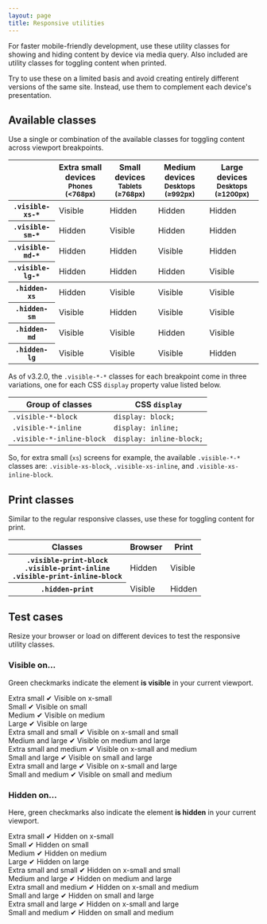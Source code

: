 ```yaml
---
layout: page
title: Responsive utilities
---
```


For faster mobile-friendly development, use these utility classes for showing and hiding content by device via media query. Also included are utility classes for toggling content when printed.

Try to use these on a limited basis and avoid creating entirely different versions of the same site. Instead, use them to complement each device's presentation.

##  Available classes

Use a single or combination of the available classes for toggling content across viewport breakpoints.

<div class="table-responsive">
  <table class="table table-bordered table-striped responsive-utilities">
    <thead>
      <tr>
        <th></th>
        <th>
          Extra small devices
          <small>Phones (&lt;768px)</small>
        </th>
        <th>
          Small devices
          <small>Tablets (&ge;768px)</small>
        </th>
        <th>
          Medium devices
          <small>Desktops (&ge;992px)</small>
        </th>
        <th>
          Large devices
          <small>Desktops (&ge;1200px)</small>
        </th>
      </tr>
    </thead>
    <tbody>
      <tr>
        <th><code>.visible-xs-*</code></th>
        <td class="is-visible">Visible</td>
        <td class="is-hidden">Hidden</td>
        <td class="is-hidden">Hidden</td>
        <td class="is-hidden">Hidden</td>
      </tr>
      <tr>
        <th><code>.visible-sm-*</code></th>
        <td class="is-hidden">Hidden</td>
        <td class="is-visible">Visible</td>
        <td class="is-hidden">Hidden</td>
        <td class="is-hidden">Hidden</td>
      </tr>
      <tr>
        <th><code>.visible-md-*</code></th>
        <td class="is-hidden">Hidden</td>
        <td class="is-hidden">Hidden</td>
        <td class="is-visible">Visible</td>
        <td class="is-hidden">Hidden</td>
      </tr>
      <tr>
        <th><code>.visible-lg-*</code></th>
        <td class="is-hidden">Hidden</td>
        <td class="is-hidden">Hidden</td>
        <td class="is-hidden">Hidden</td>
        <td class="is-visible">Visible</td>
      </tr>
    </tbody>
    <tbody>
      <tr>
        <th><code>.hidden-xs</code></th>
        <td class="is-hidden">Hidden</td>
        <td class="is-visible">Visible</td>
        <td class="is-visible">Visible</td>
        <td class="is-visible">Visible</td>
      </tr>
      <tr>
        <th><code>.hidden-sm</code></th>
        <td class="is-visible">Visible</td>
        <td class="is-hidden">Hidden</td>
        <td class="is-visible">Visible</td>
        <td class="is-visible">Visible</td>
      </tr>
      <tr>
        <th><code>.hidden-md</code></th>
        <td class="is-visible">Visible</td>
        <td class="is-visible">Visible</td>
        <td class="is-hidden">Hidden</td>
        <td class="is-visible">Visible</td>
      </tr>
      <tr>
        <th><code>.hidden-lg</code></th>
        <td class="is-visible">Visible</td>
        <td class="is-visible">Visible</td>
        <td class="is-visible">Visible</td>
        <td class="is-hidden">Hidden</td>
      </tr>
    </tbody>
  </table>
</div>

As of v3.2.0, the `.visible-*-*` classes for each breakpoint come in three variations, one for each CSS `display` property value listed below.

<div class="table-responsive">
  <table class="table table-bordered table-striped">
    <thead>
      <tr>
        <th>Group of classes</th>
        <th>CSS <code>display</code></th>
      </tr>
    </thead>
    <tbody>
      <tr>
        <td><code>.visible-*-block</code></td>
        <td><code>display: block;</code></td>
      </tr>
      <tr>
        <td><code>.visible-*-inline</code></td>
        <td><code>display: inline;</code></td>
      </tr>
      <tr>
        <td><code>.visible-*-inline-block</code></td>
        <td><code>display: inline-block;</code></td>
      </tr>
    </tbody>
  </table>
</div>
<p>So, for extra small (<code>xs</code>) screens for example, the available <code>.visible-*-*</code> classes are: <code>.visible-xs-block</code>, <code>.visible-xs-inline</code>, and <code>.visible-xs-inline-block</code>.</p>

<h2 id="responsive-utilities-print">Print classes</h2>
<p>Similar to the regular responsive classes, use these for toggling content for print.</p>
<div class="table-responsive">
  <table class="table table-bordered table-striped responsive-utilities">
    <thead>
      <tr>
        <th>Classes</th>
        <th>Browser</th>
        <th>Print</th>
      </tr>
    </thead>
    <tbody>
      <tr>
        <th>
          <code>.visible-print-block</code><br>
          <code>.visible-print-inline</code><br>
          <code>.visible-print-inline-block</code>
        </th>
        <td class="is-hidden">Hidden</td>
        <td class="is-visible">Visible</td>
      </tr>
      <tr>
        <th><code>.hidden-print</code></th>
        <td class="is-visible">Visible</td>
        <td class="is-hidden">Hidden</td>
      </tr>
    </tbody>
  </table>
</div>

## Test cases

Resize your browser or load on different devices to test the responsive utility classes.

### Visible on...

Green checkmarks indicate the element **is visible** in your current viewport.

<div class="row responsive-utilities-test visible-on">
  <div class="col-xs-6 col-sm-3">
    <span class="hidden-xs">Extra small</span>
    <span class="visible-xs-block">&#10004; Visible on x-small</span>
  </div>
  <div class="col-xs-6 col-sm-3">
    <span class="hidden-sm">Small</span>
    <span class="visible-sm-block">&#10004; Visible on small</span>
  </div>
  <div class="clearfix visible-xs-block"></div>
  <div class="col-xs-6 col-sm-3">
    <span class="hidden-md">Medium</span>
    <span class="visible-md-block">&#10004; Visible on medium</span>
  </div>
  <div class="col-xs-6 col-sm-3">
    <span class="hidden-lg">Large</span>
    <span class="visible-lg-block">&#10004; Visible on large</span>
  </div>
</div>
<div class="row responsive-utilities-test visible-on">
  <div class="col-xs-6">
    <span class="hidden-xs hidden-sm">Extra small and small</span>
    <span class="visible-xs-block visible-sm-block">&#10004; Visible on x-small and small</span>
  </div>
  <div class="col-xs-6">
    <span class="hidden-md hidden-lg">Medium and large</span>
    <span class="visible-md-block visible-lg-block">&#10004; Visible on medium and large</span>
  </div>
  <div class="clearfix visible-xs-block"></div>
  <div class="col-xs-6">
    <span class="hidden-xs hidden-md">Extra small and medium</span>
    <span class="visible-xs-block visible-md-block">&#10004; Visible on x-small and medium</span>
  </div>
  <div class="col-xs-6">
    <span class="hidden-sm hidden-lg">Small and large</span>
    <span class="visible-sm-block visible-lg-block">&#10004; Visible on small and large</span>
  </div>
  <div class="clearfix visible-xs-block"></div>
  <div class="col-xs-6">
    <span class="hidden-xs hidden-lg">Extra small and large</span>
    <span class="visible-xs-block visible-lg-block">&#10004; Visible on x-small and large</span>
  </div>
  <div class="col-xs-6">
    <span class="hidden-sm hidden-md">Small and medium</span>
    <span class="visible-sm-block visible-md-block">&#10004; Visible on small and medium</span>
  </div>
</div>

### Hidden on...

Here, green checkmarks also indicate the element **is hidden** in your current viewport.

<div class="row responsive-utilities-test hidden-on">
  <div class="col-xs-6 col-sm-3">
    <span class="hidden-xs">Extra small</span>
    <span class="visible-xs-block">&#10004; Hidden on x-small</span>
  </div>
  <div class="col-xs-6 col-sm-3">
    <span class="hidden-sm">Small</span>
    <span class="visible-sm-block">&#10004; Hidden on small</span>
  </div>
  <div class="clearfix visible-xs-block"></div>
  <div class="col-xs-6 col-sm-3">
    <span class="hidden-md">Medium</span>
    <span class="visible-md-block">&#10004; Hidden on medium</span>
  </div>
  <div class="col-xs-6 col-sm-3">
    <span class="hidden-lg">Large</span>
    <span class="visible-lg-block">&#10004; Hidden on large</span>
  </div>
</div>
<div class="row responsive-utilities-test hidden-on">
  <div class="col-xs-6">
    <span class="hidden-xs hidden-sm">Extra small and small</span>
    <span class="visible-xs-block visible-sm-block">&#10004; Hidden on x-small and small</span>
  </div>
  <div class="col-xs-6">
    <span class="hidden-md hidden-lg">Medium and large</span>
    <span class="visible-md-block visible-lg-block">&#10004; Hidden on medium and large</span>
  </div>
  <div class="clearfix visible-xs-block"></div>
  <div class="col-xs-6">
    <span class="hidden-xs hidden-md">Extra small and medium</span>
    <span class="visible-xs-block visible-md-block">&#10004; Hidden on x-small and medium</span>
  </div>
  <div class="col-xs-6">
    <span class="hidden-sm hidden-lg">Small and large</span>
    <span class="visible-sm-block visible-lg-block">&#10004; Hidden on small and large</span>
  </div>
  <div class="clearfix visible-xs-block"></div>
  <div class="col-xs-6">
    <span class="hidden-xs hidden-lg">Extra small and large</span>
    <span class="visible-xs-block visible-lg-block">&#10004; Hidden on x-small and large</span>
  </div>
  <div class="col-xs-6">
    <span class="hidden-sm hidden-md">Small and medium</span>
    <span class="visible-sm-block visible-md-block">&#10004; Hidden on small and medium</span>
  </div>
</div>
